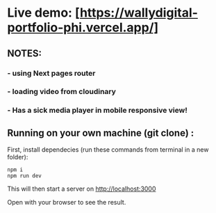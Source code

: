 # Live demo: [https://wallydigital-portfolio-phi.vercel.app/]

## NOTES:

### - using Next pages router

### - loading video from cloudinary

### - Has a sick media player in mobile responsive view!







## Running on your own machine (git clone) :

First, install dependecies (run these commands from terminal in a new folder):

    npm i
    npm run dev

This will then start a server on [http://localhost:3000](http://localhost:3000)

Open with your browser to see the result.
